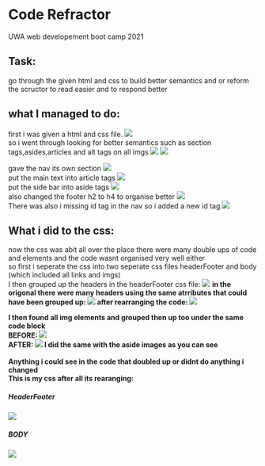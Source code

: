 # Code Refractor
UWA web developement boot camp 2021

## Task:
go through the given html and css to build better semantics and or reform the scructor to read easier and to respond better

## what I managed to do:
first i was given a html and css file. 
![](./assets/screenshots/origonal_code.jpg)
<br>
so i went through looking for better semantics such as section tags,asides,articles and alt tags on all imgs
![](assets\screenshots\semantics1.jpg)
![](assets\screenshots\semantics2.jpg)
<br>

gave the nav its own section
![](assets\screenshots\navsection.jpg)
<br>
put the main text into article tags
![](assets\screenshots\article.jpg)
<br>
put the side bar into aside tags
![](assets\screenshots\aside.jpg)
<br>
also changed the footer h2 to h4 to organise better
![](assets\screenshots\h4.jpg)
<br>
There was also i missing id tag in the nav so i added a new id tag
![](assets\screenshots\newid.jpg)

## What i did to the css:
now the css was abit all over the place there were many double ups of code and elements and the code wasnt organised very well either<br>
so first i seperate the css into two seperate css files headerFooter and body (which included all links and imgs)
<br>
I then grouped up the headers in the headerFooter css file:
![](assets\screenshots\headers.jpg)
<b>
in the origonal there were many headers using the same atrributes that could have been grouped up:
![](assets\screenshots\h3.jpg)
after rearranging the code: 
![](assets\screenshots\h1h2h3.jpg)
<br>

I then found all img elements and grouped then up too under the same code block <BR>
BEFORE:
![](assets\screenshots\before.jpg)<br>
AFTER:
![](assets\screenshots\after.jpg)
I did the same with the aside images as you can see <br>
<br>
Anything i could see in the code that doubled up or didnt do anything i changed
<br>
This is my css after all its rearanging: 
##### HeaderFooter
![](assets\screenshots\headerFooter.jpg)
##### BODY
![](assets\screenshots\body.jpg)